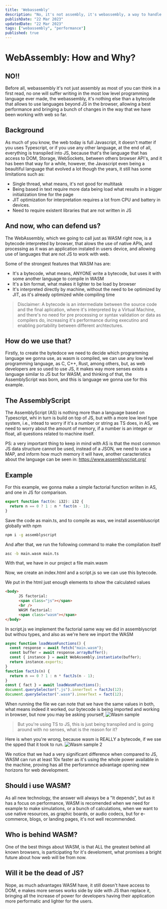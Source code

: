 ```yaml
---
title: 'Webassembly'
description: "No, it's not assembly, it's webassembly, a way to handle native functions though web in a performatic way"
publishDate: "22 Mar 2023"
updatedDate: "22 Mar 2023"
tags: ["webassembly", "performance"]
published: true
---
```


# WebAssembly: How and Why?

## NO!!
Before all, webassembly it's not just assembly as most of you can think in a first read, no one will suffer writing in the most low level programming language ever made, the webassembly, it's nothing else than a bytecode that allows to use languages beyond JS in the browser, allowing a best performance and bringing a bunch of changes in the way that we have been working with web so far.

## Background
As much of you know, the web today is full Javascript, it doesn't matter if you uses Typescript, or if you use any other language, at the end of all, everything is transpiled into JS, because that's the language that has access to DOM, Storage, WebSockets, between others browser API's, and it has been that way for a while, however, the Javascript even being a beaultiful language that evolved a lot though the years, it still has some limitations such as:

- Single thread, what means, it's not good for multitask
- Being based in text require more data being load what results in a bigger initialization time for the page
- JIT optimization for interpretation requires a lot from CPU and battery in devices.
- Need to require existent libraries that are not written in JS

## And now, who can defend us?
The WebAssembly, which we going to call just as WASM right now, is a bytecode interpreted by browser, that alows the use of native APIs, and processing as it was an application instaled in users device, and allowing use of languages that are not JS to work with web.

Some of the strongest features that WASM has are:

- It's a bytecode, what means, ANYONE write a bytecode, but uses it with some another language to compile in WASM
- It's a bin format, what makes it lighter to be load by browser
- It's interpreted directly by machine, without the need to be optimized by JIT, as it's already optimized while compiling time
> Disclaimer: A bytecode is an intermediate between the source code and the final aplication, where it's interpreted by a Virtual Machine, and there's no need for pre processing or syntax validation or data as compilers do, increasing it's performance during executino and enabling portability between different archtectures.

## How do we use that?
Firstly, to create the bytedoce we need to decide which programming language we gonna use, as wasm is compiled, we can use any low level programming language, as C, C++, Rust, among others, but, as web developers are so used to use JS, it makes way more senses exists a language similar to JS but for WASM, and thinking of that, the AssemblyScript was born, and this is language we gonna use for this example.

## The AssemblyScript
The AssemblyScript (AS) is nothing more than a language based on Typescript, whi in turn is build on top of JS, but with a more low level type system, i.e., intead to worry if it's a number or string as TS does, in AS, we need to worry about the amount of memory, if a number is an integer or float, all questions related to machine itself.

PS: a very important thing to keep in mind with AS is that the most common JS data structure cannot be used, instead of a JSON, we need to use a MAP, and inform how much memory it will have, another caracteristics about the language can be seen in: https://www.assemblyscript.org/

## Example
For this example, we gonna make a simple factorial function wriiten in AS, and one in JS for comparison.

```js title=main.ts
export function fact(n: i32): i32 {
  return n == 0 ? 1 : n * fact(n - 1);
}
```

Save the code as main.ts, and to compile as was, we install assembluscript globally with npm

```bash
npm i -g assemblyscript
```

And after that, we run the following command to make the compilation itself

```bash
asc -b main.wasm main.ts
```

With that, we have in our project a file main.wasm

Now, we create an index.html and a script.js so we can use this bytecode.

We put in the html just enough elements to show the calculated values

```html title=index.html
<body>
      JS factorial:
      <span class="js"></span>
      <br />
      WASM factorial:
      <span class="wasm"></span>
</body>
```
In script.js we implement the factorial same way we did in assemblyscript but withou types, and also as we're here we import the WASM

```js title=index.js
async function loadWasmFunctions() {
  const response = await fetch("main.wasm");
  const buffer = await response.arrayBuffer();
  const { instance } = await WebAssembly.instantiate(buffer);
  return instance.exports;
}
function factJs(n) {
  return n == 0 ? 1 : n * factJs(n - 1);
}
const { fact } = await loadWasmFunctions();
document.querySelector(".js").innerText = factJs(12);
document.querySelector(".wasm").innerText = fact(12);
```

When running the file we can note that we have the same values in both, what means indeed it worked, our bytecode is being imported and working in browser, but now you may be asking yourself,
![Wasm sample](/wasm/wasm-sample.png)

> But you're using TS to JS, this is just being transpiled and is going around with no senses, what is the reason for it?

Here is when you're wrong, because wasm is REALLY a bytecode, if we sse the spped that it took to run.
![Wasm sample 2](/wasm/wasm-sample2.png)

We notice that we had a very significant difference when compared to JS, WASM can run at least 10x faster as it's using the whole power available in the machine, proving has all the perforamnce advantage opening new horizons for web development.

## Should i use WASM?
As all new technology, the answer will always be a "It depends", but as it has a focus on performance, WASM is recomended when we need for example to make simulations, or a bunch of calculations, when we want to use native resources, as graphic boards, or audio codecs,  but for e-commerce, blogs, or landing pages, it's not well recommended.

## Who is behind WASM?
One of the best things about WASM, is that ALL the greatest behind all known browsers, is participating for it's develoment, what promises a bright future about how web will be from now.

## Will it be the dead of JS?
Nope, as much advantages WASM have, it still doesn't have access to DOM, e makes more senses works side by side with JS than replace it, bringing all the increase of power for developers having their application more performatic and lighter for the users.

